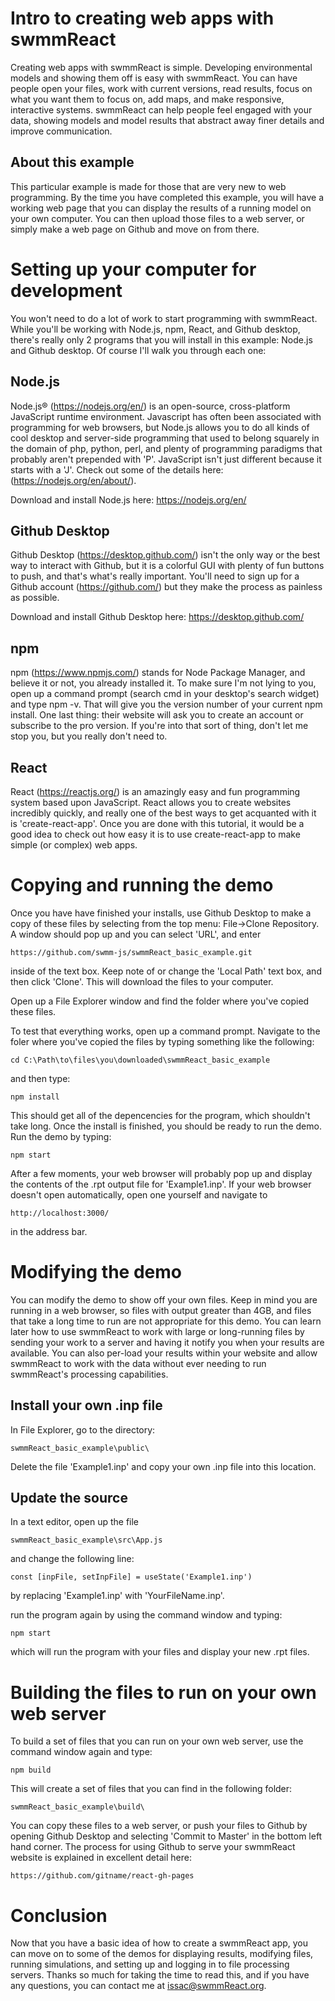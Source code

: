 # Intro to creating web apps with swmmReact

Creating web apps with swmmReact is simple. Developing environmental models and showing them off is easy with swmmReact. You can have people open your files, work with current versions, read results, focus on what you want them to focus on, add maps, and make responsive, interactive systems. swmmReact can help people feel engaged with your data, showing models and model results that abstract away finer details and improve communication.

## About this example

This particular example is made for those that are very new to web programming. By the time you have completed this example, you will have a working web page that you can display the results of a running model on your own computer. You can then upload those files to a web server, or simply make a web page on Github and move on from there.

# Setting up your computer for development

You won't need to do a lot of work to start programming with swmmReact. While you'll be working with Node.js, npm, React, and Github desktop, there's really only 2 programs that you will install in this example: Node.js and Github desktop. Of course I'll walk you through each one:

## Node.js

Node.js® (https://nodejs.org/en/) is an open-source, cross-platform JavaScript runtime environment. Javascript has often been associated with programming for web browsers, but Node.js allows you to do all kinds of cool desktop and server-side programming that used to belong squarely in the domain of php, python, perl, and plenty of programming paradigms that probably aren't prepended with 'P'. JavaScript isn't just different because it starts with a 'J'. Check out some of the details here: (https://nodejs.org/en/about/).

Download and install Node.js here: https://nodejs.org/en/

## Github Desktop

Github Desktop (https://desktop.github.com/) isn't the only way or the best way to interact with Github, but it is a colorful GUI with plenty of fun buttons to push, and that's what's really important. You'll need to sign up for a Github account (https://github.com/) but they make the process as painless as possible. 

Download and install Github Desktop here: https://desktop.github.com/

## npm

npm (https://www.npmjs.com/) stands for Node Package Manager, and believe it or not, you already installed it. To make sure I'm not lying to you, open up a command prompt (search cmd in your desktop's search widget) and type npm -v. That will give you the version number of your current npm install. One last thing: their website will ask you to create an account or subscribe to the pro version. If you're into that sort of thing, don't let me stop you, but you really don't need to.

## React

React (https://reactjs.org/) is an amazingly easy and fun programming system based upon JavaScript. React allows you to create websites incredibly quickly, and really one of the best ways to get acquanted with it is 'create-react-app'. Once you are done with this tutorial, it would be a good idea to check out how easy it is to use create-react-app to make simple (or complex) web apps.

# Copying and running the demo

Once you have have finished your installs, use Github Desktop to make a copy of these files by selecting from the top menu: File->Clone Repository. A window should pop up and you can select 'URL', and enter 
```
https://github.com/swmm-js/swmmReact_basic_example.git
```
inside of the text box. Keep note of or change the 'Local Path' text box, and then click 'Clone'. This will download the files to your computer.

Open up a File Explorer window and find the folder where you've copied these files. 

To test that everything works, open up a command prompt. Navigate to the foler where you've copied the files by typing something like the following:
```
cd C:\Path\to\files\you\downloaded\swmmReact_basic_example
```
and then type:
```
npm install
```
This should get all of the depencencies for the program, which shouldn't take long. Once the install is finished, you should be ready to run the demo. Run the demo by typing:
```
npm start
```
After a few moments, your web browser will probably pop up and display the contents of the .rpt output file for 'Example1.inp'. If your web browser doesn't open automatically, open one yourself and navigate to 
```
http://localhost:3000/
```
in the address bar.

# Modifying the demo

You can modify the demo to show off your own files. Keep in mind you are running in a web browser, so files with output greater than 4GB, and files that take a long time to run are not appropriate for this demo. You can learn later how to use swmmReact to work with large or long-running files by sending your work to a server and having it notify you when your results are available. You can also per-load your results within your website and allow swmmReact to work with the data without ever needing to run swmmReact's processing capabilities.

## Install your own .inp file

In File Explorer, go to the directory:
```
swmmReact_basic_example\public\
```
Delete the file 'Example1.inp' and copy your own .inp file into this location.

## Update the source

In a text editor, open up the file
```
swmmReact_basic_example\src\App.js
```
and change the following line:
```
const [inpFile, setInpFile] = useState('Example1.inp')
```
by replacing 'Example1.inp' with 'YourFileName.inp'.

run the program again by using the command window and typing:
```
npm start
```
which will run the program with your files and display your new .rpt files.

# Building the files to run on your own web server

To build a set of files that you can run on your own web server, use the command window again and type:
```
npm build
```
This will create a set of files that you can find in the following folder:
```
swmmReact_basic_example\build\
```
You can copy these files to a web server, or push your files to Github by opening Github Desktop and selecting 'Commit to Master' in the bottom left hand corner. The process for using Github to serve your swmmReact website is explained in excellent detail here:
```
https://github.com/gitname/react-gh-pages
```
# Conclusion

Now that you have a basic idea of how to create a swmmReact app, you can move on to some of the demos for displaying results, modifying files, running simulations, and setting up and logging in to file processing servers. Thanks so much for taking the time to read this, and if you have any questions, you can contact me at issac@swmmReact.org.